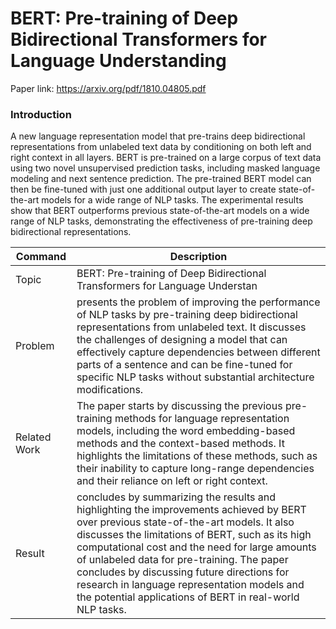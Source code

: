# BERT: Pre-training of Deep Bidirectional Transformers for Language Understanding
Paper link: https://arxiv.org/pdf/1810.04805.pdf

### Introduction
A new language representation model that pre-trains deep bidirectional representations from unlabeled text data by conditioning on both left and right context in all layers. BERT is pre-trained on a large corpus of text data using two novel unsupervised prediction tasks, including masked language modeling and next sentence prediction. The pre-trained BERT model can then be fine-tuned with just one additional output layer to create state-of-the-art models for a wide range of NLP tasks. The experimental results show that BERT outperforms previous state-of-the-art models on a wide range of NLP tasks, demonstrating the effectiveness of pre-training deep bidirectional representations.


| Command | Description |
| --- | --- |
|Topic| BERT: Pre-training of Deep Bidirectional Transformers for Language Understan |
|Problem| presents the problem of improving the performance of NLP tasks by pre-training deep bidirectional representations from unlabeled text. It discusses the challenges of designing a model that can effectively capture dependencies between different parts of a sentence and can be fine-tuned for specific NLP tasks without substantial architecture modifications. |
|Related Work| The paper starts by discussing the previous pre-training methods for language representation models, including the word embedding-based methods and the context-based methods. It highlights the limitations of these methods, such as their inability to capture long-range dependencies and their reliance on left or right context.|
|Result|concludes by summarizing the results and highlighting the improvements achieved by BERT over previous state-of-the-art models. It also discusses the limitations of BERT, such as its high computational cost and the need for large amounts of unlabeled data for pre-training. The paper concludes by discussing future directions for research in language representation models and the potential applications of BERT in real-world NLP tasks.|
